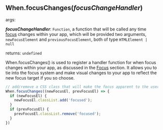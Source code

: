 ## When.focusChanges(*focusChangeHandler*)

args:

***focusChangeHandler***: `Function`, a function that will be called any time [focus](../../features/focus) changes within your app, which will be provided two arguments, `newFocusElement` and `previousFocusElement`, both of type `HTMLElement | null`

returns: `undefined`

When.focusChanges() is used to register a handler function for when focus changes within your app, as discussed in the [Focus](../../features/focus) section.  It allows you to tie into the focus system and make visual changes to your app to reflect the new focus target if you so choose.

```javascript
// add/remove a CSS class that will make the focus apparent to the user
When.focusChanges((newFocusEl, prevFocusEl) => {
  if (newFocusEl) {
    newFocusEl.classList.add('focused');
  }
  if (prevFocusEl) {
    prevFocusEl.classList.remove('focused');
  }
})
```